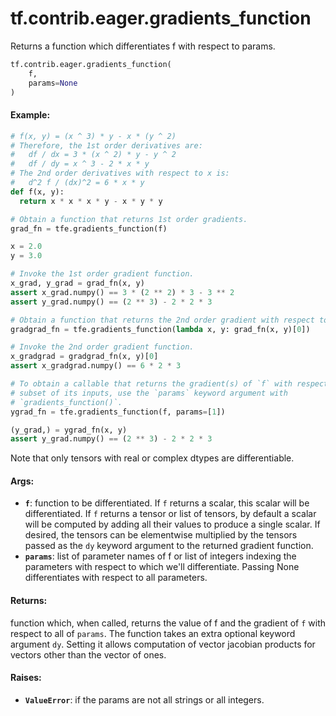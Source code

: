 <div itemscope itemtype="http://developers.google.com/ReferenceObject">
<meta itemprop="name" content="tf.contrib.eager.gradients_function" />
<meta itemprop="path" content="Stable" />
</div>

# tf.contrib.eager.gradients_function

Returns a function which differentiates f with respect to params.

``` python
tf.contrib.eager.gradients_function(
    f,
    params=None
)
```

<!-- Placeholder for "Used in" -->


#### Example:


```python
# f(x, y) = (x ^ 3) * y - x * (y ^ 2)
# Therefore, the 1st order derivatives are:
#   df / dx = 3 * (x ^ 2) * y - y ^ 2
#   df / dy = x ^ 3 - 2 * x * y
# The 2nd order derivatives with respect to x is:
#   d^2 f / (dx)^2 = 6 * x * y
def f(x, y):
  return x * x * x * y - x * y * y

# Obtain a function that returns 1st order gradients.
grad_fn = tfe.gradients_function(f)

x = 2.0
y = 3.0

# Invoke the 1st order gradient function.
x_grad, y_grad = grad_fn(x, y)
assert x_grad.numpy() == 3 * (2 ** 2) * 3 - 3 ** 2
assert y_grad.numpy() == (2 ** 3) - 2 * 2 * 3

# Obtain a function that returns the 2nd order gradient with respect to x.
gradgrad_fn = tfe.gradients_function(lambda x, y: grad_fn(x, y)[0])

# Invoke the 2nd order gradient function.
x_gradgrad = gradgrad_fn(x, y)[0]
assert x_gradgrad.numpy() == 6 * 2 * 3

# To obtain a callable that returns the gradient(s) of `f` with respect to a
# subset of its inputs, use the `params` keyword argument with
# `gradients_function()`.
ygrad_fn = tfe.gradients_function(f, params=[1])

(y_grad,) = ygrad_fn(x, y)
assert y_grad.numpy() == (2 ** 3) - 2 * 2 * 3
```

Note that only tensors with real or complex dtypes are differentiable.

#### Args:


* <b>`f`</b>: function to be differentiated. If `f` returns a scalar, this scalar will
  be differentiated. If `f` returns a tensor or list of tensors, by default
  a scalar will be computed by adding all their values to produce a single
  scalar. If desired, the tensors can be elementwise multiplied by the
  tensors passed as the `dy` keyword argument to the returned gradient
  function.
* <b>`params`</b>: list of parameter names of f or list of integers indexing the
  parameters with respect to which we'll differentiate. Passing None
  differentiates with respect to all parameters.


#### Returns:

function which, when called, returns the value of f and the gradient
of `f` with respect to all of `params`. The function takes an extra optional
keyword argument `dy`. Setting it allows computation of vector jacobian
products for vectors other than the vector of ones.



#### Raises:


* <b>`ValueError`</b>: if the params are not all strings or all integers.